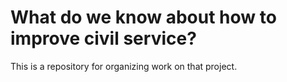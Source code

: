 # What do we know about how to improve civil service?

This is a repository for organizing work on that project.
